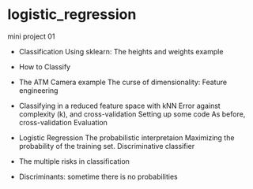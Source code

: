 # logistic_regression
mini project 01

* Classification
  Using sklearn: The heights and weights example

* How to Classify

* The ATM Camera example
    The curse of dimensionality: Feature engineering

* Classifying in a reduced feature space with kNN
  Error against complexity (k), and cross-validation
  Setting up some code
  As before, cross-validation
    Evaluation

* Logistic Regression
  The probabilistic interpretaion
  Maximizing the probability of the training set.
  Discriminative classifier

* The multiple risks in classification

* Discriminants: sometime there is no probabilities
